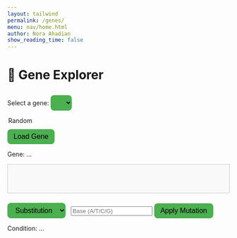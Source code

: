 ```yaml
---
layout: tailwind
permalink: /genes/
menu: nav/home.html
author: Nora Ahadian
show_reading_time: false
---
```


<style>
  .sequence-box {
    display: flex;
    gap: 6px;
    padding: 12px;
    border: 1px solid #ccc;
    background: #f9f9f9;
    font-family: monospace;
    font-size: 22px;
    margin-top: 10px;
    min-height: 40px;
  }

  .base {
    cursor: move;
    padding: 4px 10px;
    border: 1px solid #999;
    border-radius: 8px;
    background: #fff;
  }

  .A { color: #e74c3c; }
  .T { color: #2980b9; }
  .C { color: #27ae60; }
  .G { color: #f39c12; }

  button, select {
    margin-top: 10px;
    padding: 8px 14px;
    background: #4CAF50;
    color: black;
    border: none;
    font-size: 16px;
    cursor: pointer;
    margin-right: 8px;
    border-radius: 8px;
  }

  button:hover {
    background-color: #45a049;
  }

  select {
    color: black;
  }

  #mutation-type, #mutation-effect {
    margin-top: 18px;
    font-weight: bold;
    font-size: 18px;
  }

  .hidden {
    display: none;
  }
</style>

# 🧬 Gene Explorer

<label for="gene-select">Select a gene:</label>
<select id="gene-select">
  <option value="random">Random</option>
</select>
<button onclick="loadSelectedGene()">Load Gene</button>

  <p id="gene-name">Gene: ...</p>
  <div id="dna-sequence" class="sequence-box"></div>

  <div class="progress-container" id="progress-container" style="display:none;">
    <div class="progress-bar" id="progress-bar">0%</div>
  </div>

  <div id="move-counter" style="display:none;">Moves: 0</div>

<div style="margin-top: 12px;">
  <select id="mutation-action">
    <option value="substitute">Substitution</option>
    <option value="insert">Insertion</option>
    <option value="delete">Deletion</option>
  </select>
  <input type="text" id="base-input" maxlength="1" placeholder="Base (A/T/C/G)" />
  <button onclick="applyMutation()">Apply Mutation</button>
</div>

  <p id="condition-name">Condition: ...</p>
  <p id="mutation-effect"></p>
  <p id="you-won-message"></p>
</div>
<div id="scramble-popup" style="
  position: fixed;
  top: 0; left: 0; right: 0; bottom: 0;
  background: rgba(0,0,0,0.8);
  color: white;
  font-size: 24px;
  display: none;
  justify-content: center;
  align-items: center;
  z-index: 100;
  flex-direction: column;
">
  <p>Randomizing sequence…</p>
</div>
<script>
  const BACKEND_URL = "http://127.0.0.1:8504/api";

  let currentGene = "";
  let currentCondition = "";
  let currentSequence = "";

  async function populateGeneList() {
    try {
      const res = await fetch(`${BACKEND_URL}/gene-list`);
      const data = await res.json();
      const select = document.getElementById("gene-select");

      select.innerHTML = `<option value="random">Random</option>`;
      data.genes.forEach(gene => {
        const opt = document.createElement("option");
        opt.value = gene;
        opt.textContent = gene;
        select.appendChild(opt);
      });
    } catch (err) {
      console.error("Failed to load gene list:", err);
    }
  }

  async function loadSelectedGene() {
    const selected = document.getElementById("gene-select").value;
    const res = await fetch(`${BACKEND_URL}/choose-gene?name=${selected}`);
    const data = await res.json();

    currentGene = data.gene;
    currentCondition = data.condition;
    currentSequence = data.sequence;

    document.getElementById("gene-name").textContent = `Gene: ${currentGene}`;
    document.getElementById("condition-name").textContent = `Condition: ${currentCondition}`;
    document.getElementById("mutation-effect").textContent = "";

    renderSequence(currentSequence);
  }

  function renderSequence(sequence) {
    const box = document.getElementById("dna-sequence");
    box.innerHTML = "";
    for (let i = 0; i < sequence.length; i++) {
      const span = document.createElement("span");
      span.textContent = sequence[i];
      span.className = `base ${sequence[i]}`;
      span.setAttribute("draggable", "true");
      span.dataset.index = i;

      span.ondragstart = e => {
        e.dataTransfer.setData("text/plain", e.target.dataset.index);
      };

      span.ondragover = e => e.preventDefault();

      span.ondrop = e => {
        e.preventDefault();
        const fromIndex = e.dataTransfer.getData("text/plain");
        const toIndex = e.target.dataset.index;
        swapBases(fromIndex, toIndex);
      };

      box.appendChild(span);
    }
  }

  function swapBases(fromIndex, toIndex) {
    const seqBox = document.getElementById("dna-sequence");
    const items = Array.from(seqBox.children);
    const temp = items[fromIndex].textContent;
    items[fromIndex].textContent = items[toIndex].textContent;
    items[toIndex].textContent = temp;

    const tempClass = items[fromIndex].className;
    items[fromIndex].className = items[toIndex].className;
    items[toIndex].className = tempClass;
  }

  function applyMutation() {
    const action = document.getElementById("mutation-action").value;
    const base = document.getElementById("base-input").value.toUpperCase();
    const seqBox = document.getElementById("dna-sequence");
    const bases = Array.from(seqBox.children).map(e => e.textContent);

    if (!["A", "T", "C", "G"].includes(base) && action !== "delete") {
      alert("Please enter a valid base (A, T, C, G)");
      return;
    }

    if (action === "substitute") {
      bases[0] = base;
      showEffect("Substitution changes one base and can alter a protein, or sometimes do nothing (silent).");
    } else if (action === "insert") {
      bases.splice(0, 0, base);
      showEffect("Insertion can cause a frameshift, altering the entire protein downstream.");
    } else if (action === "delete") {
      bases.splice(0, 1);
      showEffect("Deletion removes a base, often causing a frameshift mutation.");
    }

    currentSequence = bases.join("").substring(0, 12);
    renderSequence(currentSequence);
  }

  function showEffect(text) {
    document.getElementById("mutation-effect").textContent = `Effect: ${text}`;
  }

  window.onload = () => {
    populateGeneList();
    loadSelectedGene();
  };
</script>